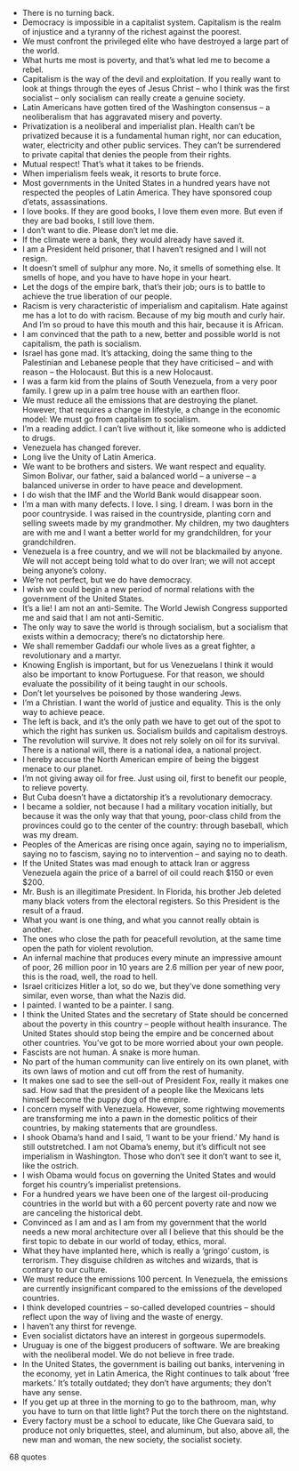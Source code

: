  - There is no turning back.
 - Democracy is impossible in a capitalist system. Capitalism is the realm of injustice and a tyranny of the richest against the poorest.
 - We must confront the privileged elite who have destroyed a large part of the world.
 - What hurts me most is poverty, and that’s what led me to become a rebel.
 - Capitalism is the way of the devil and exploitation. If you really want to look at things through the eyes of Jesus Christ – who I think was the first socialist – only socialism can really create a genuine society.
 - Latin Americans have gotten tired of the Washington consensus – a neoliberalism that has aggravated misery and poverty.
 - Privatization is a neoliberal and imperialist plan. Health can’t be privatized because it is a fundamental human right, nor can education, water, electricity and other public services. They can’t be surrendered to private capital that denies the people from their rights.
 - Mutual respect! That’s what it takes to be friends.
 - When imperialism feels weak, it resorts to brute force.
 - Most governments in the United States in a hundred years have not respected the peoples of Latin America. They have sponsored coup d’etats, assassinations.
 - I love books. If they are good books, I love them even more. But even if they are bad books, I still love them.
 - I don’t want to die. Please don’t let me die.
 - If the climate were a bank, they would already have saved it.
 - I am a President held prisoner, that I haven’t resigned and I will not resign.
 - It doesn’t smell of sulphur any more. No, it smells of something else. It smells of hope, and you have to have hope in your heart.
 - Let the dogs of the empire bark, that’s their job; ours is to battle to achieve the true liberation of our people.
 - Racism is very characteristic of imperialism and capitalism. Hate against me has a lot to do with racism. Because of my big mouth and curly hair. And I’m so proud to have this mouth and this hair, because it is African.
 - I am convinced that the path to a new, better and possible world is not capitalism, the path is socialism.
 - Israel has gone mad. It’s attacking, doing the same thing to the Palestinian and Lebanese people that they have criticised – and with reason – the Holocaust. But this is a new Holocaust.
 - I was a farm kid from the plains of South Venezuela, from a very poor family. I grew up in a palm tree house with an earthen floor.
 - We must reduce all the emissions that are destroying the planet. However, that requires a change in lifestyle, a change in the economic model: We must go from capitalism to socialism.
 - I’m a reading addict. I can’t live without it, like someone who is addicted to drugs.
 - Venezuela has changed forever.
 - Long live the Unity of Latin America.
 - We want to be brothers and sisters. We want respect and equality. Simon Bolivar, our father, said a balanced world – a universe – a balanced universe in order to have peace and development.
 - I do wish that the IMF and the World Bank would disappear soon.
 - I’m a man with many defects. I love. I sing. I dream. I was born in the poor countryside. I was raised in the countryside, planting corn and selling sweets made by my grandmother. My children, my two daughters are with me and I want a better world for my grandchildren, for your grandchildren.
 - Venezuela is a free country, and we will not be blackmailed by anyone. We will not accept being told what to do over Iran; we will not accept being anyone’s colony.
 - We’re not perfect, but we do have democracy.
 - I wish we could begin a new period of normal relations with the government of the United States.
 - It’s a lie! I am not an anti-Semite. The World Jewish Congress supported me and said that I am not anti-Semitic.
 - The only way to save the world is through socialism, but a socialism that exists within a democracy; there’s no dictatorship here.
 - We shall remember Gaddafi our whole lives as a great fighter, a revolutionary and a martyr.
 - Knowing English is important, but for us Venezuelans I think it would also be important to know Portuguese. For that reason, we should evaluate the possibility of it being taught in our schools.
 - Don’t let yourselves be poisoned by those wandering Jews.
 - I’m a Christian. I want the world of justice and equality. This is the only way to achieve peace.
 - The left is back, and it’s the only path we have to get out of the spot to which the right has sunken us. Socialism builds and capitalism destroys.
 - The revolution will survive. It does not rely solely on oil for its survival. There is a national will, there is a national idea, a national project.
 - I hereby accuse the North American empire of being the biggest menace to our planet.
 - I’m not giving away oil for free. Just using oil, first to benefit our people, to relieve poverty.
 - But Cuba doesn’t have a dictatorship it’s a revolutionary democracy.
 - I became a soldier, not because I had a military vocation initially, but because it was the only way that that young, poor-class child from the provinces could go to the center of the country: through baseball, which was my dream.
 - Peoples of the Americas are rising once again, saying no to imperialism, saying no to fascism, saying no to intervention – and saying no to death.
 - If the United States was mad enough to attack Iran or aggress Venezuela again the price of a barrel of oil could reach $150 or even $200.
 - Mr. Bush is an illegitimate President. In Florida, his brother Jeb deleted many black voters from the electoral registers. So this President is the result of a fraud.
 - What you want is one thing, and what you cannot really obtain is another.
 - The ones who close the path for peacefull revolution, at the same time open the path for violent revolution.
 - An infernal machine that produces every minute an impressive amount of poor, 26 million poor in 10 years are 2.6 million per year of new poor, this is the road, well, the road to hell.
 - Israel criticizes Hitler a lot, so do we, but they’ve done something very similar, even worse, than what the Nazis did.
 - I painted. I wanted to be a painter. I sang.
 - I think the United States and the secretary of State should be concerned about the poverty in this country – people without health insurance. The United States should stop being the empire and be concerned about other countries. You’ve got to be more worried about your own people.
 - Fascists are not human. A snake is more human.
 - No part of the human community can live entirely on its own planet, with its own laws of motion and cut off from the rest of humanity.
 - It makes one sad to see the sell-out of President Fox, really it makes one sad. How sad that the president of a people like the Mexicans lets himself become the puppy dog of the empire.
 - I concern myself with Venezuela. However, some rightwing movements are transforming me into a pawn in the domestic politics of their countries, by making statements that are groundless.
 - I shook Obama’s hand and I said, ‘I want to be your friend.’ My hand is still outstretched. I am not Obama’s enemy, but it’s difficult not see imperialism in Washington. Those who don’t see it don’t want to see it, like the ostrich.
 - I wish Obama would focus on governing the United States and would forget his country’s imperialist pretensions.
 - For a hundred years we have been one of the largest oil-producing countries in the world but with a 60 percent poverty rate and now we are canceling the historical debt.
 - Convinced as I am and as I am from my government that the world needs a new moral architecture over all I believe that this should be the first topic to debate in our world of today, ethics, moral.
 - What they have implanted here, which is really a ‘gringo’ custom, is terrorism. They disguise children as witches and wizards, that is contrary to our culture.
 - We must reduce the emissions 100 percent. In Venezuela, the emissions are currently insignificant compared to the emissions of the developed countries.
 - I think developed countries – so-called developed countries – should reflect upon the way of living and the waste of energy.
 - I haven’t any thirst for revenge.
 - Even socialist dictators have an interest in gorgeous supermodels.
 - Uruguay is one of the biggest producers of software. We are breaking with the neoliberal model. We do not believe in free trade.
 - In the United States, the government is bailing out banks, intervening in the economy, yet in Latin America, the Right continues to talk about ‘free markets.’ It’s totally outdated; they don’t have arguments; they don’t have any sense.
 - If you get up at three in the morning to go to the bathroom, man, why you have to turn on that little light? Put the torch there on the nightstand.
 - Every factory must be a school to educate, like Che Guevara said, to produce not only briquettes, steel, and aluminum, but also, above all, the new man and woman, the new society, the socialist society.

68 quotes